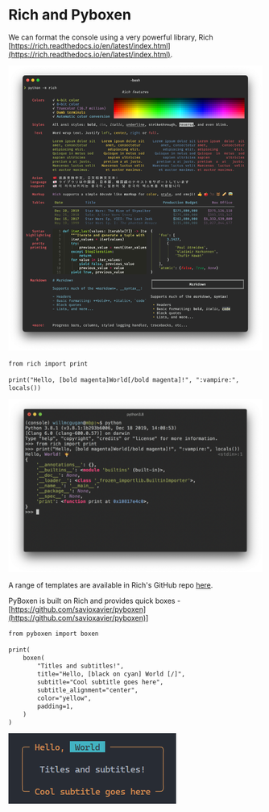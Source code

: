 # Rich and Pyboxen

We can format the console using a very powerful library, Rich [https://rich.readthedocs.io/en/latest/index.html](https://rich.readthedocs.io/en/latest/index.html).

![Rich](../images/toolbox/rich.png 'Rich')
```
from rich import print

print("Hello, [bold magenta]World[/bold magenta]!", ":vampire:", locals())
```
![Rich Print](../images/toolbox/print.png 'Print')

A range of templates are available in Rich's GitHub repo [here](https://github.com/Textualize/rich/tree/master/examples).

PyBoxen is built on Rich and provides quick boxes - [https://github.com/savioxavier/pyboxen](https://github.com/savioxavier/pyboxen)]

```
from pyboxen import boxen

print(
    boxen(
        "Titles and subtitles!",
        title="Hello, [black on cyan] World [/]",
        subtitle="Cool subtitle goes here",
        subtitle_alignment="center",
        color="yellow",
        padding=1,
    )
)
```
![Rich PyBoxen](../images/toolbox/pyboxen.png 'PyBoxen')

<br>
